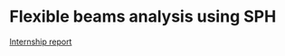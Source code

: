 # Flexible beams analysis using SPH

[Internship report](https://drive.google.com/file/d/1qVHyyXmZXSTlDKZTbS91DiVyaPUPEcte/view?usp=drive_link)
